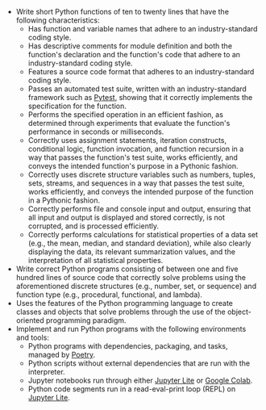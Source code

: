 - Write short Python functions of ten to twenty lines that have the following
  characteristics:
    - Has function and variable names that adhere to an industry-standard coding
      style.
    - Has descriptive comments for module definition and both the function's
      declaration and the function's code that adhere to an industry-standard
      coding style.
    - Features a source code format that adheres to an industry-standard coding
      style.
    - Passes an automated test suite, written with an industry-standard
      framework such as [Pytest](https://docs.pytest.org/), showing that it
      correctly implements the specification for the function.
    - Performs the specified operation in an efficient fashion, as determined
      through experiments that evaluate the function's performance in seconds or
      milliseconds.
    - Correctly uses assignment statements, iteration constructs, conditional
      logic, function invocation, and function recursion in a way that passes
      the function's test suite, works efficiently, and conveys the intended
      function's purpose in a Pythonic fashion.
    - Correctly uses discrete structure variables such as numbers, tuples, sets,
      streams, and sequences in a way that passes the test suite, works
      efficiently, and conveys the intended purpose of the function in a
      Pythonic fashion.
    - Correctly performs file and console input and output, ensuring that all
      input and output is displayed and stored correctly, is not corrupted, and
      is processed efficiently.
    - Correctly performs calculations for statistical properties of a data set
      (e.g., the mean, median, and standard deviation), while also clearly
      displaying the data, its relevant summarization values, and the
      interpretation of all statistical properties.
- Write correct Python programs consisting of between one and five hundred lines
  of source code that correctly solve problems using the aforementioned discrete
  structures (e.g., number, set, or sequence) and function type (e.g.,
  procedural, functional, and lambda).
- Uses the features of the Python programming language to create classes and
  objects that solve problems through the use of the object-oriented programming
  paradigm.
- Implement and run Python programs with the following environments and tools:
    - Python programs with dependencies, packaging, and tasks, managed by
      [Poetry](https://python-poetry.org/).
    - Python scripts without external dependencies that are run with the
      interpreter.
    - Jupyter notebooks run through either [Jupyter
      Lite](https://proactiveprogrammers.com/live/) or [Google
      Colab](https://githubtocolab.com/ProactiveProgrammers/www.proactiveprogrammers.com).
    - Python code segments run in a read-eval-print loop (REPL) on [Jupyter
      Lite](https://proactiveprogrammers.com/live/).
